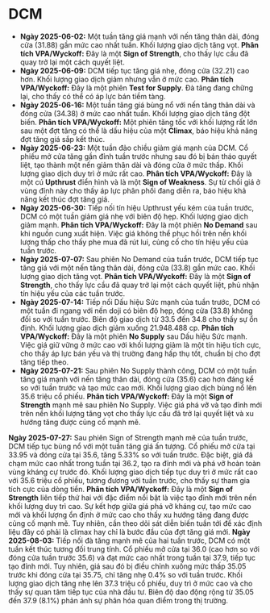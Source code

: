 # DCM

- **Ngày 2025-06-02:** Một tuần tăng giá mạnh với nến tăng thân dài, đóng cửa (31.88) gần mức cao nhất tuần. Khối lượng giao dịch tăng vọt. **Phân tích VPA/Wyckoff:** Đây là một **Sign of Strength**, cho thấy lực cầu đã quay trở lại một cách quyết liệt.
- **Ngày 2025-06-09:** DCM tiếp tục tăng giá nhẹ, đóng cửa (32.21) cao hơn. Khối lượng giao dịch giảm nhưng vẫn ở mức cao. **Phân tích VPA/Wyckoff:** Đây là một phiên **Test for Supply**. Đà tăng đang chững lại, cho thấy có thể có áp lực bán tiềm tàng.
- **Ngày 2025-06-16:** Một tuần tăng giá bùng nổ với nến tăng thân dài và đóng cửa (34.38) ở mức cao nhất tuần. Khối lượng giao dịch tăng đột biến. **Phân tích VPA/Wyckoff:** Một phiên tăng tốc với khối lượng rất lớn sau một đợt tăng có thể là dấu hiệu của một **Climax**, báo hiệu khả năng đợt tăng giá sắp kết thúc.
- **Ngày 2025-06-23:** Một tuần đảo chiều giảm giá mạnh của DCM. Cổ phiếu mở cửa tăng gần đỉnh tuần trước nhưng sau đó bị bán tháo quyết liệt, tạo thành một nến giảm thân dài và đóng cửa ở mức thấp. Khối lượng giao dịch duy trì ở mức rất cao. **Phân tích VPA/Wyckoff:** Đây là một cú **Upthrust** điển hình và là một **Sign of Weakness**. Sự từ chối giá ở vùng đỉnh này cho thấy áp lực phân phối đang diễn ra, báo hiệu khả năng kết thúc đợt tăng giá.
- **Ngày 2025-06-30:** Tiếp nối tín hiệu Upthrust yếu kém của tuần trước, DCM có một tuần giảm giá nhẹ với biên độ hẹp. Khối lượng giao dịch giảm mạnh. **Phân tích VPA/Wyckoff:** Đây là một phiên **No Demand** sau khi nguồn cung xuất hiện. Việc giá không thể phục hồi trên nền khối lượng thấp cho thấy phe mua đã rút lui, củng cố cho tín hiệu yếu của tuần trước.
- **Ngày 2025-07-07:** Sau phiên No Demand của tuần trước, DCM tiếp tục tăng giá với một nến tăng thân dài, đóng cửa (33.8) gần mức cao. Khối lượng giao dịch tăng vọt. **Phân tích VPA/Wyckoff:** Đây là một **Sign of Strength**, cho thấy lực cầu đã quay trở lại một cách quyết liệt, phủ nhận tín hiệu yếu của các tuần trước.
- **Ngày 2025-07-14:** Tiếp nối Dấu hiệu Sức mạnh của tuần trước, DCM có một tuần đi ngang với nến doji có biên độ hẹp, đóng cửa (33.8) không đổi so với tuần trước. Biên độ giao dịch từ 33.5 đến 34.8 cho thấy sự ổn định. Khối lượng giao dịch giảm xuống 21.948.488 cp. **Phân tích VPA/Wyckoff:** Đây là một phiên **No Supply** sau Dấu hiệu Sức mạnh. Việc giá giữ vững ở mức cao với khối lượng giảm là một tín hiệu tích cực, cho thấy áp lực bán yếu và thị trường đang hấp thụ tốt, chuẩn bị cho đợt tăng tiếp theo.
- **Ngày 2025-07-21:** Sau phiên No Supply thành công, DCM có một tuần tăng giá mạnh với nến tăng thân dài, đóng cửa (35.6) cao hơn đáng kể so với tuần trước và tạo mức cao mới. Khối lượng giao dịch bùng nổ lên 35.6 triệu cổ phiếu. **Phân tích VPA/Wyckoff:** Đây là một **Sign of Strength** mạnh mẽ sau phiên No Supply. Việc giá phá vỡ và tạo đỉnh mới trên nền khối lượng tăng vọt cho thấy lực cầu đã trở lại quyết liệt và xu hướng tăng được củng cố mạnh mẽ.


**Ngày 2025-07-27:** Sau phiên Sign of Strength mạnh mẽ của tuần trước, DCM tiếp tục bùng nổ với một tuần tăng giá ấn tượng. Cổ phiếu mở cửa tại 33.95 và đóng cửa tại 35.6, tăng 5.33% so với tuần trước. Đặc biệt, giá đã chạm mức cao nhất trong tuần tại 36.2, tạo ra đỉnh mới và phá vỡ hoàn toàn vùng kháng cự trước đó. Khối lượng giao dịch tiếp tục duy trì ở mức rất cao với 35.6 triệu cổ phiếu, tương đương với tuần trước, cho thấy sự tham gia tích cực của dòng tiền. **Phân tích VPA/Wyckoff:** Đây là một **Sign of Strength** liên tiếp thứ hai với đặc điểm nổi bật là việc tạo đỉnh mới trên nền khối lượng duy trì cao. Sự kết hợp giữa giá phá vỡ kháng cự, tạo mức cao mới và khối lượng ổn định ở mức cao cho thấy xu hướng tăng đang được củng cố mạnh mẽ. Tuy nhiên, cần theo dõi sát diễn biến tuần tới để xác định liệu đây có phải là climax hay chỉ là bước đầu của đợt tăng giá mới.
**Ngày 2025-08-03:**
Tiếp nối đà tăng mạnh mẽ của hai tuần trước, DCM có một tuần kết thúc tương đối trung tính. Cổ phiếu mở cửa tại 36.0 (cao hơn so với đóng cửa tuần trước 35.6) và đạt mức cao nhất trong tuần tại 37.9, tiếp tục tạo đỉnh mới. Tuy nhiên, giá sau đó bị điều chỉnh xuống mức thấp 35.05 trước khi đóng cửa tại 35.75, chỉ tăng nhẹ 0.4% so với tuần trước. Khối lượng giao dịch tăng nhẹ lên 37.3 triệu cổ phiếu, duy trì ở mức cao và cho thấy sự quan tâm tiếp tục của nhà đầu tư. Biên độ dao động rộng từ 35.05 đến 37.9 (8.1%) phản ánh sự phân hóa quan điểm trong thị trường.
